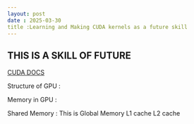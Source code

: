 ```yaml
---
layout: post
date : 2025-03-30
title :Learning and Making CUDA kernels as a future skill 
---
```


## THIS IS A SKILL OF FUTURE 
[CUDA DOCS](https://docs.nvidia.com/cuda/cuda-c-programming-guide/)

Structure of GPU :



Memory in GPU : 

Shared Memory : This is 
Global Memory
L1 cache 
L2 cache 
